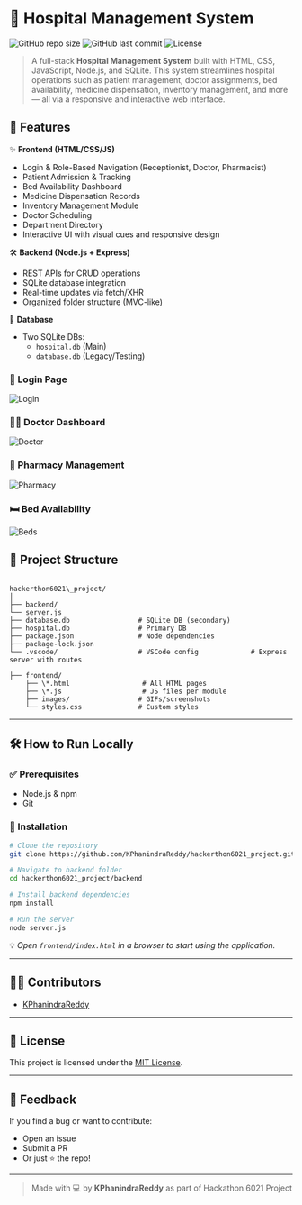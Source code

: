 # 🏥 Hospital Management System

![GitHub repo size](https://img.shields.io/github/repo-size/KPhanindraReddy/hackerthon6021_project)
![GitHub last commit](https://img.shields.io/github/last-commit/KPhanindraReddy/hackerthon6021_project)
![License](https://img.shields.io/github/license/KPhanindraReddy/hackerthon6021_project)

> A full-stack **Hospital Management System** built with HTML, CSS, JavaScript, Node.js, and SQLite. This system streamlines hospital operations such as patient management, doctor assignments, bed availability, medicine dispensation, inventory management, and more — all via a responsive and interactive web interface.

## 🎯 Features

✨ **Frontend (HTML/CSS/JS)**
- Login & Role-Based Navigation (Receptionist, Doctor, Pharmacist)
- Patient Admission & Tracking
- Bed Availability Dashboard
- Medicine Dispensation Records
- Inventory Management Module
- Doctor Scheduling
- Department Directory
- Interactive UI with visual cues and responsive design

🛠 **Backend (Node.js + Express)**
- REST APIs for CRUD operations
- SQLite database integration
- Real-time updates via fetch/XHR
- Organized folder structure (MVC-like)

📁 **Database**
- Two SQLite DBs:
  - `hospital.db` (Main)
  - `database.db` (Legacy/Testing)



### 🧾 Login Page
![Login](https://media.giphy.com/media/placeholder-login.gif)

### 🧑‍⚕️ Doctor Dashboard  
![Doctor](https://media.giphy.com/media/placeholder-doctor.gif)  

### 💊 Pharmacy Management  
![Pharmacy](https://media.giphy.com/media/placeholder-pharmacy.gif)  

### 🛏️ Bed Availability  
![Beds](https://media.giphy.com/media/placeholder-beds.gif)  

## 📂 Project Structure

```

hackerthon6021\_project/
│
├── backend/
└── server.js
├── database.db                 # SQLite DB (secondary)
├── hospital.db                 # Primary DB
├── package.json                # Node dependencies
├── package-lock.json
└── .vscode/                    # VSCode config             # Express server with routes

├── frontend/
    ├── \*.html                  # All HTML pages
    ├── \*.js                    # JS files per module
    ├── images/                 # GIFs/screenshots
    └── styles.css              # Custom styles

````

---

## 🛠️ How to Run Locally

### ✅ Prerequisites
- Node.js & npm
- Git

### 🔧 Installation

```bash
# Clone the repository
git clone https://github.com/KPhanindraReddy/hackerthon6021_project.git

# Navigate to backend folder
cd hackerthon6021_project/backend

# Install backend dependencies
npm install

# Run the server
node server.js
````

💡 *Open `frontend/index.html` in a browser to start using the application.*

---

## 🧑‍💻 Contributors

* [KPhanindraReddy](https://github.com/KPhanindraReddy)

---

## 📝 License

This project is licensed under the [MIT License](LICENSE).

---

## 📣 Feedback

If you find a bug or want to contribute:

* Open an issue
* Submit a PR
* Or just ⭐ the repo!

---

> Made with 💻 by **KPhanindraReddy** as part of Hackathon 6021 Project

